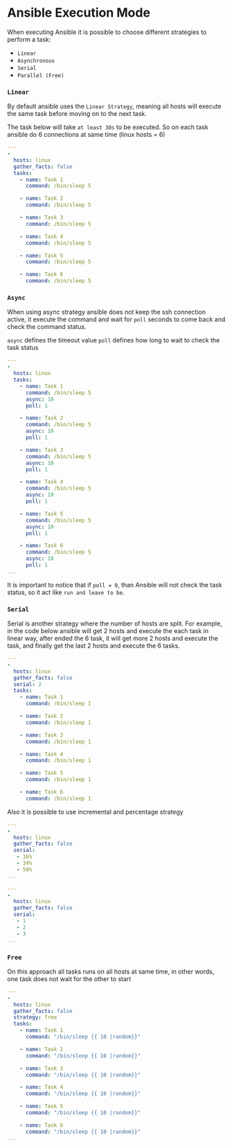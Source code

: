 # Ansible Execution Mode

When executing Ansible it is possible to choose different strategies to perform a task:

- `Linear`
- `Asynchronous`
- `Serial`
- `Parallel (Free)`


### `Linear`
By default ansible uses the `Linear Strategy`, meaning all hosts will execute the same task before moving on to the next task.

The task below will take `at least 30s` to be executed. So on each task ansible do 6 connections at same time (linux hosts = 6)

```yaml
---
-
  hosts: linux
  gather_facts: false
  tasks:
    - name: Task 1
      command: /bin/sleep 5

    - name: Task 2
      command: /bin/sleep 5

    - name: Task 3
      command: /bin/sleep 5

    - name: Task 4
      command: /bin/sleep 5

    - name: Task 5
      command: /bin/sleep 5

    - name: Task 6
      command: /bin/sleep 5

```

### `Async`
When using async strategy ansible does not keep the ssh connection active, it execute the command and wait for `poll` seconds to come back and check the command status.

`async` defines the timeout value
`poll` defines how long to wait to check the task status

```yaml
---
-
  hosts: linux
  tasks:
    - name: Task 1
      command: /bin/sleep 5
      async: 10
      poll: 1

    - name: Task 2
      command: /bin/sleep 5
      async: 10
      poll: 1

    - name: Task 3
      command: /bin/sleep 5
      async: 10
      poll: 1

    - name: Task 4
      command: /bin/sleep 5
      async: 10
      poll: 1

    - name: Task 5
      command: /bin/sleep 5
      async: 10
      poll: 1

    - name: Task 6
      command: /bin/sleep 5
      async: 10
      poll: 1
...
```

It is important to notice that if `poll = 0`, than Ansible will not check the task status, so it act like `run and leave to be`.

### `Serial`

Serial is another strategy where the number of hosts are split. For example, in the code below ansible will get 2 hosts and execute the each task in linear way, after ended the 6 task, it will get more 2 hosts and execute the task, and finally get the last 2 hosts and execute the 6 tasks.

```yaml
---
-
  hosts: linux
  gather_facts: false
  serial: 2
  tasks:
    - name: Task 1
      command: /bin/sleep 1

    - name: Task 2
      command: /bin/sleep 1

    - name: Task 3
      command: /bin/sleep 1

    - name: Task 4
      command: /bin/sleep 1

    - name: Task 5
      command: /bin/sleep 1

    - name: Task 6
      command: /bin/sleep 1
```

Also it is possible to use incremental and percentage strategy

```yaml
---
-
  hosts: linux
  gather_facts: false
  serial:
   - 16%
   - 34%
   - 50%
...
```

```yaml
---
-
  hosts: linux
  gather_facts: false
  serial:
   - 1
   - 2
   - 3
...
```

### `Free`
On this approach all tasks runs on all hosts at same time, in other words, one task does not wait for the other to start

```yaml
---
-
  hosts: linux
  gather_facts: false
  strategy: free
  tasks:
    - name: Task 1
      command: "/bin/sleep {{ 10 |random}}"

    - name: Task 2
      command: "/bin/sleep {{ 10 |random}}"

    - name: Task 3
      command: "/bin/sleep {{ 10 |random}}"

    - name: Task 4
      command: "/bin/sleep {{ 10 |random}}"

    - name: Task 5
      command: "/bin/sleep {{ 10 |random}}"

    - name: Task 6
      command: "/bin/sleep {{ 10 |random}}"
...
```